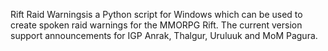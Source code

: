 Rift Raid Warningsis a Python script for Windows which can be used to create spoken raid warnings for the MMORPG Rift.
The current version support announcements for IGP Anrak, Thalgur, Uruluuk and MoM Pagura.
